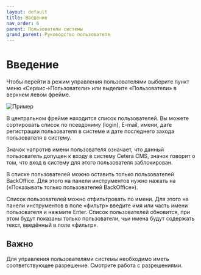 ```yaml
---
layout: default
title: Введение
nav_order: 6
parent: Пользователи системы
grand_parent: Руководство пользователя
---
```


# Введение

Чтобы перейти в режим управления пользователями выберите пункт меню «Сервис->Пользователи» или выделите «Пользователи» в верхнем левом фрейме.

![Пример]({{site.baseurl}}/images/u-2.png)

В центральном фрейме находится список пользователей. Вы можете сортировать список по псевдониму (login), E-mail, имени, дате регистрации пользователя в системе и дате последнего захода пользователя в систему.

Значок напротив имени пользователя означает, что данный пользователь допущен к входу в систему Cetera CMS, значок говорит о том, что вход в систему для этого пользователя заблокирован.

В списке пользователей можно оставить только пользователей BackOffice. Для этого на панели инструментов нужно нажать на («Показывать только пользователей BackOffice»).

Список пользователей можно отфильтровать по имени. Для этого на панели инструментов в поле «фильтр» введите имя или часть имени пользователя и нажмите Enter. Список пользователей обновится, при этом будут показаны только пользователи, чьи имена будут содержать текст, введённый в поле «фильтр».

## Важно

Для управления пользователями системы необходимо иметь соответствующее разрешение. Смотрите работа с разрешениями.